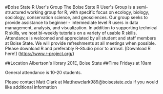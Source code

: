 #Boise State R User's Group
The Boise State R User's Group is a semi-structured working group for R, with specific focus on ecology, biology, sociology, conservation science, and geosciences. Our group seeks to provide assistance to beginner - intermediate level R users in data management, analysis, and visualization. In addition to supporting technical R skills, we host bi-weekly tutorials on a variety of usable R skills. Attendance is welcomed and appreciated by all student and staff members at Boise State. We will provide refreshments at all meetings when possible. Please download R and preferably R-Studio prior to arrival. [Download R here!] (https://www.r-project.org/)

##Location
Albertson's library 201E, Boise State
##Time
Fridays at 10am

General attendance is 10-20 students.

Please contact Matt Clark at Matthewclark989@boisestate.edu if you would like additional information 
